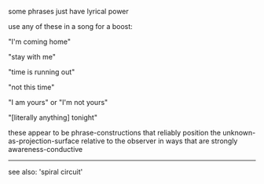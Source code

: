 some phrases just have lyrical power

use any of these in a song for a boost:

"I'm coming home"

"stay with me"

"time is running out"

"not this time"

"I am yours" or "I'm not yours"

"[literally anything] tonight"

these appear to be phrase-constructions that reliably position the unknown-as-projection-surface relative to the observer in ways that are strongly awareness-conductive

---

see also: 'spiral circuit'
